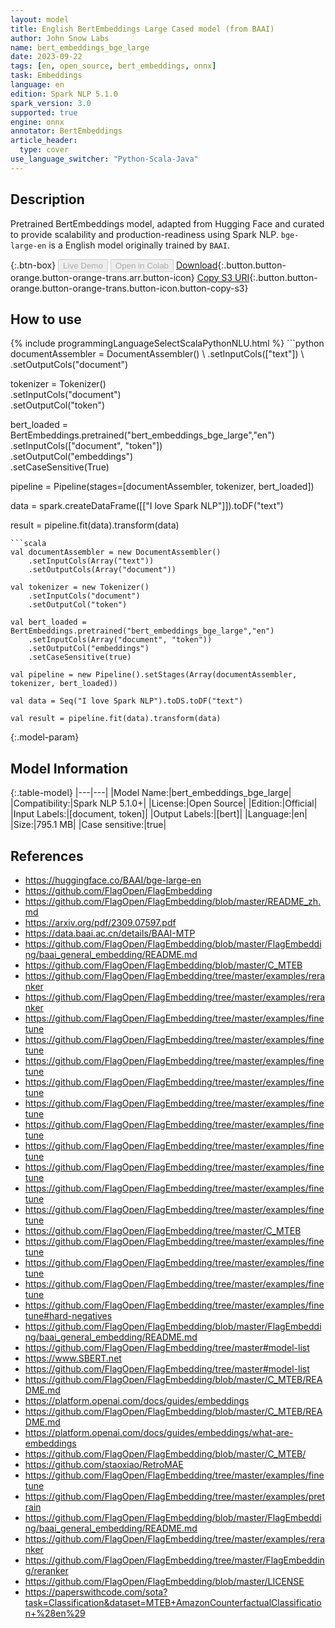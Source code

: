 ```yaml
---
layout: model
title: English BertEmbeddings Large Cased model (from BAAI)
author: John Snow Labs
name: bert_embeddings_bge_large
date: 2023-09-22
tags: [en, open_source, bert_embeddings, onnx]
task: Embeddings
language: en
edition: Spark NLP 5.1.0
spark_version: 3.0
supported: true
engine: onnx
annotator: BertEmbeddings
article_header:
  type: cover
use_language_switcher: "Python-Scala-Java"
---
```


## Description

Pretrained BertEmbeddings model, adapted from Hugging Face and curated to provide scalability and production-readiness using Spark NLP. `bge-large-en` is a English model originally trained by `BAAI`.

{:.btn-box}
<button class="button button-orange" disabled>Live Demo</button>
<button class="button button-orange" disabled>Open in Colab</button>
[Download](https://s3.amazonaws.com/auxdata.johnsnowlabs.com/public/models/bert_embeddings_bge_large_en_5.1.0_3.0_1695368740777.zip){:.button.button-orange.button-orange-trans.arr.button-icon}
[Copy S3 URI](s3://auxdata.johnsnowlabs.com/public/models/bert_embeddings_bge_large_en_5.1.0_3.0_1695368740777.zip){:.button.button-orange.button-orange-trans.button-icon.button-copy-s3}

## How to use



<div class="tabs-box" markdown="1">
{% include programmingLanguageSelectScalaPythonNLU.html %}
```python
documentAssembler = DocumentAssembler() \
    .setInputCols(["text"]) \
    .setOutputCols("document")

tokenizer = Tokenizer() \
    .setInputCols("document") \
    .setOutputCol("token")

bert_loaded = BertEmbeddings.pretrained("bert_embeddings_bge_large","en") \
    .setInputCols(["document", "token"]) \
    .setOutputCol("embeddings") \
    .setCaseSensitive(True)
    
pipeline = Pipeline(stages=[documentAssembler, tokenizer, bert_loaded])

data = spark.createDataFrame([["I love Spark NLP"]]).toDF("text")

result = pipeline.fit(data).transform(data)
```
```scala
val documentAssembler = new DocumentAssembler() 
    .setInputCols(Array("text")) 
    .setOutputCols(Array("document"))
      
val tokenizer = new Tokenizer()
    .setInputCols("document")
    .setOutputCol("token")
 
val bert_loaded = BertEmbeddings.pretrained("bert_embeddings_bge_large","en") 
    .setInputCols(Array("document", "token"))
    .setOutputCol("embeddings")
    .setCaseSensitive(true)    
   
val pipeline = new Pipeline().setStages(Array(documentAssembler, tokenizer, bert_loaded))

val data = Seq("I love Spark NLP").toDS.toDF("text")

val result = pipeline.fit(data).transform(data)
```
</div>

{:.model-param}
## Model Information

{:.table-model}
|---|---|
|Model Name:|bert_embeddings_bge_large|
|Compatibility:|Spark NLP 5.1.0+|
|License:|Open Source|
|Edition:|Official|
|Input Labels:|[document, token]|
|Output Labels:|[bert]|
|Language:|en|
|Size:|795.1 MB|
|Case sensitive:|true|

## References

- https://huggingface.co/BAAI/bge-large-en
- https://github.com/FlagOpen/FlagEmbedding
- https://github.com/FlagOpen/FlagEmbedding/blob/master/README_zh.md
- https://arxiv.org/pdf/2309.07597.pdf
- https://data.baai.ac.cn/details/BAAI-MTP
- https://github.com/FlagOpen/FlagEmbedding/blob/master/FlagEmbedding/baai_general_embedding/README.md
- https://github.com/FlagOpen/FlagEmbedding/blob/master/C_MTEB
- https://github.com/FlagOpen/FlagEmbedding/tree/master/examples/reranker
- https://github.com/FlagOpen/FlagEmbedding/tree/master/examples/reranker
- https://github.com/FlagOpen/FlagEmbedding/tree/master/examples/finetune
- https://github.com/FlagOpen/FlagEmbedding/tree/master/examples/finetune
- https://github.com/FlagOpen/FlagEmbedding/tree/master/examples/finetune
- https://github.com/FlagOpen/FlagEmbedding/tree/master/examples/finetune
- https://github.com/FlagOpen/FlagEmbedding/tree/master/examples/finetune
- https://github.com/FlagOpen/FlagEmbedding/tree/master/examples/finetune
- https://github.com/FlagOpen/FlagEmbedding/tree/master/examples/finetune
- https://github.com/FlagOpen/FlagEmbedding/tree/master/examples/finetune
- https://github.com/FlagOpen/FlagEmbedding/tree/master/examples/finetune
- https://github.com/FlagOpen/FlagEmbedding/tree/master/examples/finetune
- https://github.com/FlagOpen/FlagEmbedding/tree/master/C_MTEB
- https://github.com/FlagOpen/FlagEmbedding/tree/master/examples/finetune
- https://github.com/FlagOpen/FlagEmbedding/tree/master/examples/finetune
- https://github.com/FlagOpen/FlagEmbedding/tree/master/examples/finetune
- https://github.com/FlagOpen/FlagEmbedding/tree/master/examples/finetune#hard-negatives
- https://github.com/FlagOpen/FlagEmbedding/blob/master/FlagEmbedding/baai_general_embedding/README.md
- https://github.com/FlagOpen/FlagEmbedding/tree/master#model-list
- https://www.SBERT.net
- https://github.com/FlagOpen/FlagEmbedding/tree/master#model-list
- https://github.com/FlagOpen/FlagEmbedding/blob/master/C_MTEB/README.md
- https://platform.openai.com/docs/guides/embeddings
- https://github.com/FlagOpen/FlagEmbedding/blob/master/C_MTEB/README.md
- https://platform.openai.com/docs/guides/embeddings/what-are-embeddings
- https://github.com/FlagOpen/FlagEmbedding/blob/master/C_MTEB/
- https://github.com/staoxiao/RetroMAE
- https://github.com/FlagOpen/FlagEmbedding/tree/master/examples/finetune
- https://github.com/FlagOpen/FlagEmbedding/tree/master/examples/pretrain
- https://github.com/FlagOpen/FlagEmbedding/blob/master/FlagEmbedding/baai_general_embedding/README.md
- https://github.com/FlagOpen/FlagEmbedding/tree/master/examples/reranker
- https://github.com/FlagOpen/FlagEmbedding/tree/master/FlagEmbedding/reranker
- https://github.com/FlagOpen/FlagEmbedding/blob/master/LICENSE
- https://paperswithcode.com/sota?task=Classification&dataset=MTEB+AmazonCounterfactualClassification+%28en%29